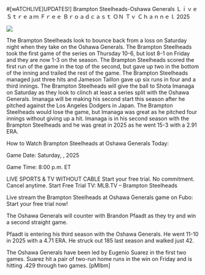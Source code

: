 #[wATCHLIVE]UPDATES!] Brampton Steelheads-Oshawa Generals Ｌｉｖｅ Ｓｔｒｅａｍ Ｆｒｅｅ Ｂｒｏａｄｃａｓｔ ＯＮ Ｔｖ Ｃｈａｎｎｅｌ  2025  
  
  
[![](https://i.imgur.com/qSNzIqt.png)](https://movie.rssnews.media/zbHOuIaog.php)  
  
The Brampton Steelheads look to bounce back from a loss on Saturday night when they take on the Oshawa Generals. The Brampton Steelheads took the first game of the series on Thursday 10-6, but lost 8-1 on Friday and they are now 1-3 on the season. The Brampton Steelheads scored the first run of the game in the top of the second, but gave up two in the bottom of the inning and trailed the rest of the game. The Brampton Steelheads managed just three hits and Jameson Taillon gave up six runs in four and a third innings. The Brampton Steelheads will give the ball to Shota Imanaga on Saturday as they look to clinch at least a series split with the Oshawa Generals. Imanaga will be making his second start this season after he pitched against the Los Angeles Dodgers in Japan. The Brampton Steelheads would lose the game, but Imanaga was great as he pitched four innings without giving up a hit. Imanaga is in his second season with the Brampton Steelheads and he was great in 2025 as he went 15-3 with a 2.91 ERA.

How to Watch Brampton Steelheads at Oshawa Generals Today:

Game Date: Saturday, , 2025

Game Time: 8:00 p.m. ET

LIVE SPORTS & TV WITHOUT CABLE
Start your free trial. No commitment. Cancel anytime.
Start Free Trial
TV: MLB.TV – Brampton Steelheads

Live stream the Brampton Steelheads at Oshawa Generals game on Fubo: Start your free trial now!

The Oshawa Generals will counter with Brandon Pfaadt as they try and win a second straight game.

Pfaadt is entering his third season with the Oshawa Generals. He went 11-10 in 2025 with a 4.71 ERA. He struck out 185 last season and walked just 42.

The Oshawa Generals have been led by Eugenio Suarez in the first two games. Suarez hit a pair of two-run home runs in the win on Friday and is hitting .429 through two games. [pMlbm]